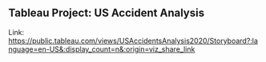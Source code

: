 ## Tableau Project: US Accident Analysis
Link: <https://public.tableau.com/views/USAccidentsAnalysis2020/Storyboard?:language=en-US&:display_count=n&:origin=viz_share_link>


